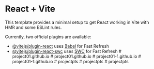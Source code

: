 # React + Vite

This template provides a minimal setup to get React working in Vite with HMR and some ESLint rules.

Currently, two official plugins are available:

- [@vitejs/plugin-react](https://github.com/vitejs/vite-plugin-react/blob/main/packages/plugin-react/README.md) uses [Babel](https://babeljs.io/) for Fast Refresh
- [@vitejs/plugin-react-swc](https://github.com/vitejs/vite-plugin-react-swc) uses [SWC](https://swc.rs/) for Fast Refresh
#   p r o j e c t 0 1 . g i t h u b . i o  
 #   p r o j e c t 0 1 . g i t h u b . i o  
 #   p r o j e c t 0 1 - 1 . g i t h u b . i o  
 #   p r o j e c t 0 1 - 1 . g i t h u b . i o  
 #   p r o j e c t p t s  
 #   p r o j e c t p t s  
 #   p r o j e c t p t s  
 